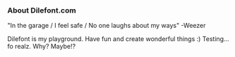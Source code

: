 ### About Dilefont.com

"In the garage / I feel safe / No one laughs about my ways" -Weezer

Dilefont is my playground. Have fun and create wonderful things :) Testing... fo realz. Why? Maybe!?
